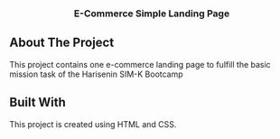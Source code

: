 <h3 align="center">E-Commerce Simple Landing Page</h3>

## About The Project

This project contains one e-commerce landing page to fulfill the basic mission task of the Harisenin SIM-K Bootcamp

## Built With
This project is created using HTML and CSS.

